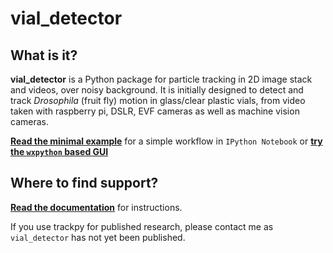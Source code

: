 vial_detector
=======

What is it?
-----------

**vial_detector** is a Python package for particle tracking in 2D image stack and videos, over noisy background. It is initially designed to detect and track *Drosophila* (fruit fly) motion in glass/clear plastic vials, from video taken with raspberry pi, DSLR, EVF cameras as well as machine vision cameras.

**[Read the minimal example](http://nbviewer.ipython.org/github/ctzhu/vial_detector/blob/master/examples/Workflow_example.ipynb)** for a simple workflow in `IPython Notebook` or **[try the `wxpython` based GUI](https://github.com/ctzhu/vial_detector/blob/master/examples/vial_detector_gui.py)**

Where to find support?
-------------

[**Read the documentation**](https://github.com/ctzhu/vial_detector/blob/master/doc/Guide.txt) for instructions.

If you use trackpy for published research, please contact me as `vial_detector` has not yet been published.
